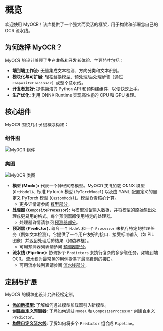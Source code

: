 # 概览

欢迎使用 MyOCR！该库提供了一个强大而灵活的框架，用于构建和部署您自己的 OCR 流水线。

## 为何选择 MyOCR？

MyOCR 的设计兼顾了生产准备和开发者体验。主要特性包括：

*   **端到端工作流:** 无缝集成文本检测、方向分类和文本识别。
*   **模块化与可扩展:** 轻松替换模型、预处理/后处理步骤（通过 `CompositeProcessor`）或整个流水线。
*   **开发者友好:** 提供简洁的 Python API 和预构建组件，以便快速上手。
*   **生产优化:** 利用 ONNX Runtime 实现高性能的 CPU 和 GPU 推理。

## 核心组件

MyOCR 围绕几个关键概念构建：

### 组件图
![MyOCR 组件](../../../assets/images/components.png)


### 类图
![MyOCR 类图](../../../assets/images/myocr_class_diagram.png)

*   **模型 (Model):** 代表一个神经网络模型。MyOCR 支持加载 ONNX 模型 (`OrtModel`)、标准 PyTorch 模型 (`PyTorchModel`) 以及由 YAML 配置定义的自定义 PyTorch 模型 (`CustomModel`)。模型负责核心计算。
    *   更多详情请参阅 [模型部分](../models/index.md)。
*   **处理器 (`CompositeProcessor`):** 为模型准备输入数据，并将模型的原始输出处理成更易用的格式。每个预测器都使用特定的处理器。
    *   处理器详情请参阅 [预测器部分](../predictors/index.md)。
*   **预测器 (Predictor):** 结合一个 `Model` 和一个 `Processor` 来执行特定的推理任务（例如文本检测）。它提供了一个用户友好的接口，接受标准输入（如 PIL 图像）并返回处理后的结果（如边界框）。
    *   可用预测器列表请参阅 [预测器部分](../predictors/index.md)。
*   **流水线 (Pipeline):** 协调多个 `Predictors` 来执行复杂的多步骤任务，如端到端 OCR。流水线为最常见的用例提供了最高级别的接口。
    *   可用流水线列表请参阅 [流水线部分](../pipelines/index.md)。

## 定制与扩展

MyOCR 的模块化设计允许轻松定制。

*   **[添加新模型](../models/add-model.md):** 了解如何通过模型加载器引入新模型。
*   **[创建自定义预测器](../predictors/create-predictor.md):** 了解如何通过 `Model` 和 `CompositeProcessor` 创建自定义 `Predictor`。
*   **[构建自定义流水线](../pipelines/build-pipeline.md):** 了解如何将多个 `Predictor` 组合成 `Pipeline`。
